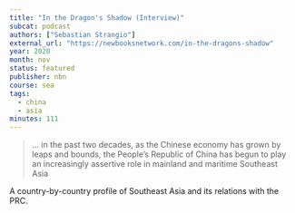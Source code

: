 ```yaml
---
title: "In the Dragon's Shadow (Interview)"
subcat: podcast
authors: ["Sebastian Strangio"]
external_url: "https://newbooksnetwork.com/in-the-dragons-shadow"
year: 2020
month: nov
status: featured
publisher: nbn
course: sea
tags:
  - china
  - asia
minutes: 111
---
```


> … in the past two decades, as the Chinese economy has grown by leaps and bounds, the People’s Republic of China has begun to play an increasingly assertive role in mainland and maritime Southeast Asia

A country-by-country profile of Southeast Asia and its relations with the PRC.
